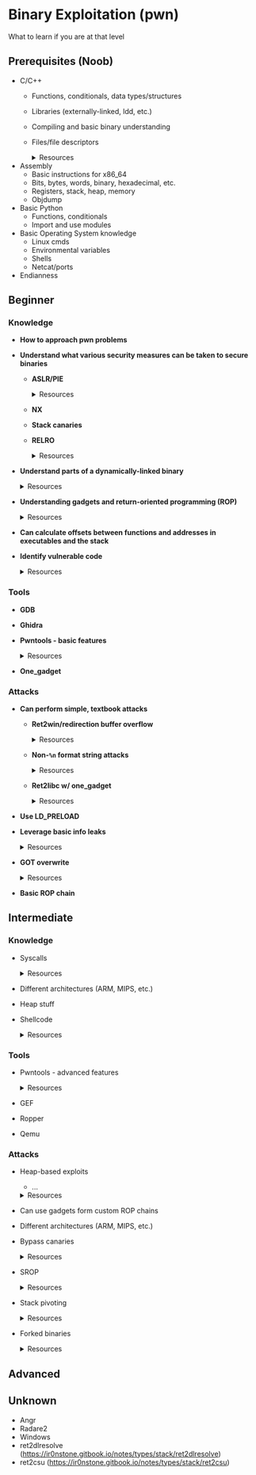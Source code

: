 # Binary Exploitation (pwn)
What to learn if you are at that level

## Prerequisites (Noob)
* C/C++
    * Functions, conditionals, data types/structures
    * Libraries (externally-linked, ldd, etc.)
    * Compiling and basic binary understanding
    * Files/file descriptors
        <details>
            <summary>Resources</summary>

        * [ir0nstone - File Descriptors](https://ir0nstone.gitbook.io/notes/types/stack/exploiting-over-sockets)
        </details>
* Assembly
    * Basic instructions for x86_64
    * Bits, bytes, words, binary, hexadecimal, etc.
    * Registers, stack, heap, memory
    * Objdump
* Basic Python
    * Functions, conditionals
    * Import and use modules
* Basic Operating System knowledge
    * Linux cmds
    * Environmental variables
    * Shells
    * Netcat/ports
* Endianness


## **Beginner**
### **Knowledge**
* **How to approach pwn problems**
* **Understand what various security measures can be taken to secure binaries**
    * **ASLR/PIE**
        <details>
            <summary>Resources</summary>

        * [ir0nstone - PIE](https://ir0nstone.gitbook.io/notes/types/stack/pie)
        * [ir0nstone - ASLR](https://ir0nstone.gitbook.io/notes/types/stack/aslr)
        </details>
    * **NX**
    * **Stack canaries**
    * **RELRO**
        <details>
            <summary>Resources</summary>

        * [ir0nstone - RELRO](https://ir0nstone.gitbook.io/notes/types/stack/relro)
        </details>
* **Understand parts of a dynamically-linked binary**
    <details>
        <summary>Resources</summary>

    * [ir0nstone - PLT and GOT](https://ir0nstone.gitbook.io/notes/types/stack/aslr/plt_and_got)
    </details>
* **Understanding gadgets and return-oriented programming (ROP)**
    <details>
        <summary>Resources</summary>

    * [ir0nstone - ROP and gadgets](https://ir0nstone.gitbook.io/notes/types/stack/return-oriented-programming)
    </details>
* **Can calculate offsets between functions and addresses in executables and the stack**
* **Identify vulnerable code**
    <details>
        <summary>Resources</summary>

    * [HTB Cyber Apocalypse 2022 - Entrypoint problem](https://github.com/evyatar9/Writeups/tree/master/CTFs/2022-HTB_Cyber_Apocalypse/Pwn-Space_Pirate_Entrypoint)
    * [LITCTF 2022 - save_tyger problem](https://ctftime.org/writeup/34652)
    </details>

### **Tools**
* **GDB**
* **Ghidra**
* **Pwntools - basic features**
    <details>
        <summary>Resources</summary>

    * [Nightmare - Pwntools intro](https://guyinatuxedo.github.io/02-intro_tooling/pwntools/index.html)
    * [ir0nstone - Processes and communication](https://ir0nstone.gitbook.io/notes/other/pwntools/processes_and_communication)
    * [ir0nstone - Logging and Context](https://ir0nstone.gitbook.io/notes/other/pwntools/logging_and_context)
    * [ir0nstone - Packing](https://ir0nstone.gitbook.io/notes/other/pwntools/packing)
    </details>
* **One_gadget**

### **Attacks**
* **Can perform simple, textbook attacks**
    * **Ret2win/redirection buffer overflow**
        <details>
            <summary>Resources</summary>

        * [ir0nstone - ret2win](https://ir0nstone.gitbook.io/notes/types/stack/ret2win)
        * [LITCTF 2022 - save_tyger2 problem (ret2win)](https://github.com/CTF-Team-PlusPlusC/LITCTF2022-Writeups/tree/main/save_tyger2)
        * [HTB Cyber Apocalypse 2022 - Going Deeper problem (flow redirection)](https://heinandre.no/htb-cyber-apocalypse-2022/pwn/space-pirate-going-deeper/)
        </details>
    * **Non-`%n` format string attacks**
        <details>
            <summary>Resources</summary>

        * [ir0nstone - Format string attacks](https://ir0nstone.gitbook.io/notes/types/stack/format-string)
        </details>
    * **Ret2libc w/ one_gadget**
        <details>
            <summary>Resources</summary>

        * 
        </details>
* **Use LD_PRELOAD**
* **Leverage basic info leaks**
    <details>
        <summary>Resources</summary>

    * [HTB Cyber Apocalypse 2022 - Retribution problem](https://matth.dmz42.org/posts/2022/hackthebox-ctf-cyber-apocalypse-2022-intergalactic-chase-pwn/#1-space-pirate-retribution)
    </details>
* **GOT overwrite**
    <details>
        <summary>Resources</summary>

    * [ir0nstone - GOT Overwrite](https://ir0nstone.gitbook.io/notes/types/stack/got-overwrite)
    </details>
* **Basic ROP chain**


## Intermediate
### Knowledge
* Syscalls
    <details>
        <summary>Resources</summary>
    
    * [ir0nstone - Syscalls](https://ir0nstone.gitbook.io/notes/types/stack/syscalls)
    </details>
* Different architectures (ARM, MIPS, etc.)
* Heap stuff
* Shellcode
    <details>
        <summary>Resources</summary>
    
    * [ir0nstone - Reliable shellcode](https://ir0nstone.gitbook.io/notes/types/stack/relro)
    </details>

### Tools
* Pwntools - advanced features
    <details>
        <summary>Resources</summary>

    * [Good guide for understanding more advanced pwntools features (Gallopsled)](https://github.com/Gallopsled/pwntools-tutorial)
    * [ir0nstone - ELFs](https://ir0nstone.gitbook.io/notes/other/pwntools/elf)
    * [ir0nstone - ROP](https://ir0nstone.gitbook.io/notes/other/pwntools/rop)
    * [pwntools docs - ASM](https://docs.pwntools.com/en/stable/asm.html)
    * [pwntools docs - Shellcraft](https://docs.pwntools.com/en/stable/shellcraft.html)
    * [ir0nstone - Shellcode example](https://ir0nstone.gitbook.io/notes/types/stack/shellcode)
    * [ir0nstone - Using NOPs in shellcode](https://ir0nstone.gitbook.io/notes/types/stack/nops)
    </details>
* GEF
* Ropper
* Qemu

### Attacks
* Heap-based exploits
    * ...
    <details>
        <summary>Resources</summary>

    * https://ir0nstone.gitbook.io/notes/types/heap
    </details>
* Can use gadgets form custom ROP chains
* Different architectures (ARM, MIPS, etc.)
* Bypass canaries
    <details>
        <summary>Resources</summary>

    * [ir0nstone - Stack canary bypasses](https://ir0nstone.gitbook.io/notes/types/stack/canaries)
    </details>
* SROP
    <details>
        <summary>Resources</summary>

    * [ir0nstone - SROP](https://ir0nstone.gitbook.io/notes/types/stack/syscalls/sigreturn-oriented-programming-srop)
    </details>
* Stack pivoting
    <details>
        <summary>Resources</summary>

    * [ir0nstone - Stack pivoting](https://ir0nstone.gitbook.io/notes/types/stack/stack-pivoting)
    </details>
* Forked binaries
    <details>
        <summary>Resources</summary>
    
    * [ir0nstone - Forking processes](https://ir0nstone.gitbook.io/notes/types/stack/forking-processes)
    </details>


## Advanced


## Unknown
* Angr
* Radare2
* Windows
* ret2dlresolve (https://ir0nstone.gitbook.io/notes/types/stack/ret2dlresolve)
* ret2csu (https://ir0nstone.gitbook.io/notes/types/stack/ret2csu)